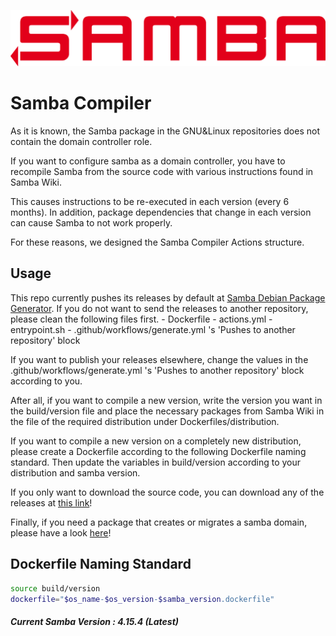 ![samba](https://github.com/zekiahmetbayar/zekiahmetbayar.github.io/blob/master/images/samba.png)

# Samba Compiler

As it is known, the Samba package in the GNU&Linux repositories does not contain the domain controller role.

If you want to configure samba as a domain controller, you have to recompile Samba from the source code with various instructions found in Samba Wiki.

This causes instructions to be re-executed in each version (every 6 months). In addition, package dependencies that change in each version can cause Samba to not work properly.

For these reasons, we designed the Samba Compiler Actions structure.

## Usage

This repo currently pushes its releases by default at [Samba Debian Package Generator](https://github.org/aciklab/samba). If you do not want to send the releases to another repository, please clean the following files first.
    - Dockerfile
    - actions.yml
    - entrypoint.sh
    - .github/workflows/generate.yml 's 'Pushes to another repository' block

If you want to publish your releases elsewhere, change the values ​​in the .github/workflows/generate.yml 's 'Pushes to another repository' block according to you.

After all, if you want to compile a new version, write the version you want in the build/version file and place the necessary packages from Samba Wiki in the file of the required distribution under Dockerfiles/distribution.

If you want to compile a new version on a completely new distribution, please create a Dockerfile according to the following Dockerfile naming standard. Then update the variables in build/version according to your distribution and samba version.

If you only want to download the source code, you can download any of the releases at [this link](https://github.com/aciklab/samba_source/releases)!

Finally, if you need a package that creates or migrates a samba domain, please have a look [here](https://github.com/aciklab/samba)!


## Dockerfile Naming Standard

```bash
source build/version
dockerfile="$os_name-$os_version-$samba_version.dockerfile"
```
##### Current Samba Version : 4.15.4 (Latest)
